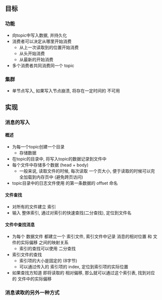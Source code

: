 ## 目标
### 功能
- 向topic中写入数据, 并持久化
- 消费者可以决定从哪里开始消费
    - 从上一次读取到的位置开始消费
    - 从头开始消费
    - 从最新的开始消费
- 多个消费者共同消费同一个 topic

### 集群
- 单节点写入, 如果写入节点崩溃, 将存在一定时间的 不可用


## 实现
### 消息的写入
#### 概述
- 为每一个topic创建一个目录
    - 存储数据
- 在topic的目录中, 将写入topic的数据记录到文件中
- 每个文件中存储多个数据 (head + body)
    - 一般来说, 读取文件的时候, 每次读取 一个页大小, 便于读取的时候可以完全加载到内存页中 (避免跨页访问)
- topic目录中的日志文件使用 的第一条数据的 offset 命名

#### 文件查找
- 对所有的文件建立 索引
- 输入 整体索引, 通过对索引的快速查找(二分查找), 定位到文件名

#### 文件中查找消息
- 为每个 数据文件 都建立一个 索引文件, 索引文件中记录 消息的相对位置 和 文件的实际偏移 之间的映射关系
    - 索引的查找可以使用 二分查找
- 索引文件的查找
    - 索引项的大小是固定的 (8字节)
    - 可以通过传入的 索引项的 index, 定位到索引项的实际位置
- 如果查找方知道 即将读取的 相对偏移, 那么就可以通过这个索引表, 找到对应的 文件中的实际偏移

### 消息读取的另外一种方式


